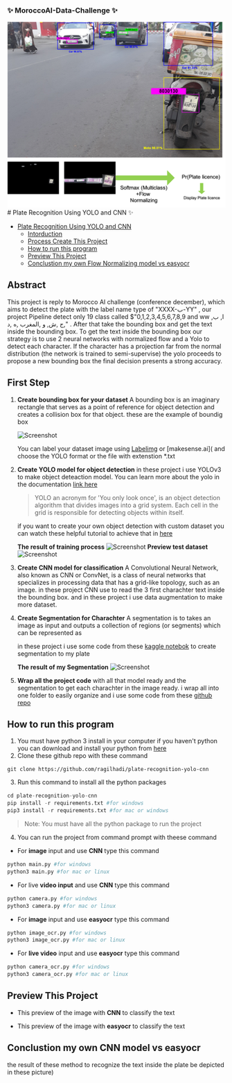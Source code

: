 ### ✨ MoroccoAI-Data-Challenge ✨

<img src="images/workflow.png" alt="workflow">
# Plate Recognition Using YOLO and CNN  ✨

- [Plate Recognition Using YOLO and CNN](#plate-recognition-using-yolo-and-cnn)
  - [Intorduction](#intorduction)
  - [Process Create This Project](#process-create-this-project)
  - [How to run this program](#how-to-run-this-program)
  - [Preview This Project](#preview-this-project)
  - [Conclustion my own Flow Normalizing model vs easyocr](#conclustion-my-own-cnn-model-vs-easyocr)



## Abstract
  This project is reply to Morocco AI challenge (conference december), which aims to detect the plate with the label name type of "XXXX-ﺏ-YY" , our project Pipeline detect only 19 class called $"0,1,2,3,4,5,6,7,8,9 and ww ,ا, ب ,ج ,ش, و ,المغرب ,ه ,د" . After that take the bounding box and get the text inside the bounding box. To get the text inside the bounding box our strategy is to use 2 neural networks with normalized flow and a Yolo to detect each character. If the character has a projection far from the normal distribution (the network is trained to semi-supervise) the yolo proceeds to propose a new bounding box the final decision presents a strong accuracy.

## First Step 

1. **Create bounding box for your dataset**
   A bounding box is an imaginary rectangle that serves as a point of reference for object detection and creates a collision box for that object. these are the example of boundig box

   ![Screenshot](documentation/bounding_box.png)

   You can label your dataset image using [Labelimg]() or [makesense.ai]( and choose the YOLO format or the file with extenstion *.txt

2. **Create YOLO model for object detection**
   in these project i use YOLOv3  to make object deteaction model. You can learn more about the yolo in the documentation [link here](https://github.com/ultralytics/yolov5)

   > YOLO an acronym for 'You only look once', is an object detection algorithm that divides images into a grid system. Each cell in the grid is responsible for detecting objects within itself.

   if you want to create your own object detection with custom dataset you can watch these helpful tutorial to achieve that in [here](https://www.youtube.com/watch?v=GRtgLlwxpc4)

   **The result of training process**
   ![Screenshot](documentation/results.png)
   **Preview test dataset**
   ![Screenshot](documentation/test.jpg)

3. **Create CNN model for classification**
   A Convolutional Neural Network, also known as CNN or ConvNet, is a class of neural networks that specializes in processing data that has a grid-like topology, such as an image.
   in these project CNN use to read the 3 first charachter text inside the bounding box. and in these project i use data augmentation to make more dataset.


4. **Create Segmentation for Charachter**
   A segmentation is to takes an image as input and outputs a collection of regions (or segments) which can be represented as

   in these project i use some code from these [kaggle notebok](https://www.kaggle.com/foolishboi/license-plate-recognition-final) to create segmentation to my plate

   **The result of my Segmentation**
   ![Screenshot](documentation/segmentation.JPG)

5. **Wrap all the project code**
   with all that model ready and the segmentation to get each charachter in the image ready. i wrap all into one folder to easily organize and i use some code from these [github repo](https://github.com/biplob004/motorcycle_license_plate.git)

## How to run this program
1.  You must have python 3 install in your computer if you haven't python you can download and install your python from [here](https://www.python.org/downloads/)
2.  Clone these github repo with these command
  ```git
  git clone https://github.com/ragilhadi/plate-recognition-yolo-cnn
  ```
3. Run this command to install all the python packages
```python
cd plate-recognition-yolo-cnn
pip install -r requirements.txt #for windows
pip3 install -r requirements.txt #for mac or windows
```
> Note: You must have all the python package to run the project

4. You can run the project from command prompt with theese command

- For **image** input and use **CNN** type this command
```python
python main.py #for windows
python3 main.py #for mac or linux
```

- For live **video input** and use **CNN** type this command
```python
python camera.py #for windows
python3 camera.py #for mac or linux
```

- For **image** input and use **easyocr** type this command
```python
python image_ocr.py #for windows
python3 image_ocr.py #for mac or linux
```

- For **live video** input and use **easyocr** type this command
```python
python camera_ocr.py #for windows
python3 camera_ocr.py #for mac or linux
```


## Preview This Project
- This preview of the image with **CNN** to classify the text

- This preview of the image with **easyocr** to classify the text

## Conclustion my own CNN model vs easyocr
the result of these method to recognize the text inside the plate be depicted in these picture)
